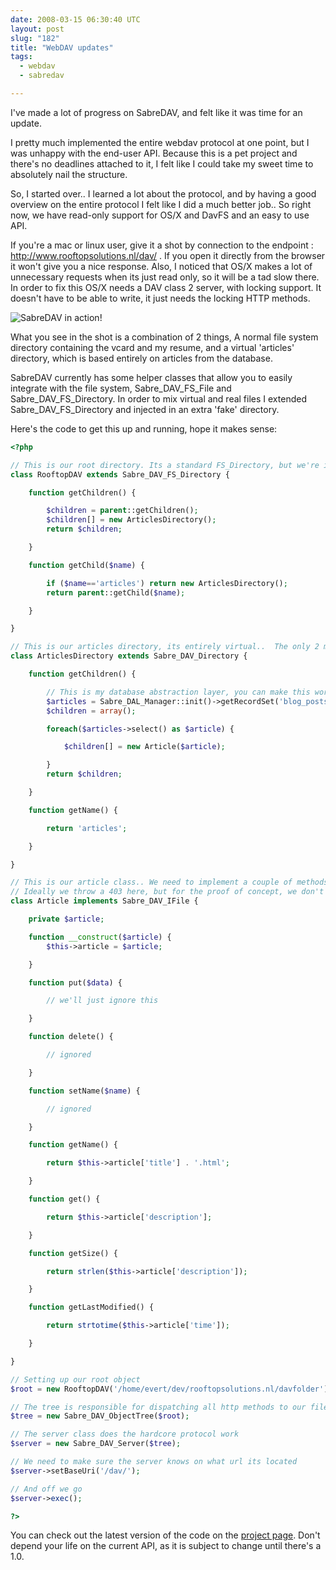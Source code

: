 ```yaml
---
date: 2008-03-15 06:30:40 UTC
layout: post
slug: "182"
title: "WebDAV updates"
tags:
  - webdav
  - sabredav

---
```


I've made a lot of progress on SabreDAV, and felt like it was time for an update.

I pretty much implemented the entire webdav protocol at one point, but I was
unhappy with the end-user API. Because this is a pet project and there's no
deadlines attached to it, I felt like I could take my sweet time to absolutely
nail the structure.

So, I started over.. I learned a lot about the protocol, and by having a good
overview on the entire protocol I felt like I did a much better job.. So right
now, we have read-only support for OS/X and DavFS and an easy to use API.

If you're a mac or linux user, give it a shot by connection to the endpoint :
http://www.rooftopsolutions.nl/dav/ . If you open it directly from the browser
it won't give you a nice response. Also, I noticed that OS/X makes a lot of
unnecessary requests when its just read only, so it will be a tad slow there.
In order to fix this OS/X needs a DAV class 2 server, with locking support. It
doesn't have to be able to write, it just needs the locking HTTP methods.

<img src="http://evertpot.com/resources/images/posts/davshot.png" alt="SabreDAV in action!" />

What you see in the shot is a combination of 2 things, A normal file system
directory containing the vcard and my resume, and a virtual 'articles'
directory, which is based entirely on articles from the database.

SabreDAV currently has some helper classes that allow you to easily integrate
with the file system, Sabre_DAV_FS_File and Sabre_DAV_FS_Directory. In order
to mix virtual and real files I extended Sabre_DAV_FS_Directory and injected
in an extra 'fake' directory.

Here's the code to get this up and running, hope it makes sense:

```php
<?php

// This is our root directory. Its a standard FS_Directory, but we're injecting the virtual 'articles' directory.
class RooftopDAV extends Sabre_DAV_FS_Directory {

    function getChildren() {

        $children = parent::getChildren();
        $children[] = new ArticlesDirectory();
        return $children;

    }

    function getChild($name) {

        if ($name=='articles') return new ArticlesDirectory();
        return parent::getChild($name);

    }

}

// This is our articles directory, its entirely virtual..  The only 2 methods we need to implement are getName and getChildren
class ArticlesDirectory extends Sabre_DAV_Directory {

    function getChildren() {

        // This is my database abstraction layer, you can make this work for any database (-library/-layer)
        $articles = Sabre_DAL_Manager::init()->getRecordSet('blog_posts');
        $children = array();

        foreach($articles->select() as $article) {

            $children[] = new Article($article);

        }
        return $children;

    }

    function getName() {

        return 'articles';

    }

}

// This is our article class.. We need to implement a couple of methods and we're ignoring all methods that change the file.
// Ideally we throw a 403 here, but for the proof of concept, we don't care
class Article implements Sabre_DAV_IFile {

    private $article;

    function __construct($article) {
        $this->article = $article;

    }

    function put($data) {

        // we'll just ignore this

    }

    function delete() {

        // ignored

    }

    function setName($name) {

        // ignored

    }

    function getName() {

        return $this->article['title'] . '.html';

    }

    function get() {

        return $this->article['description'];

    }

    function getSize() {

        return strlen($this->article['description']);

    }

    function getLastModified() {

        return strtotime($this->article['time']);

    }

}

// Setting up our root object
$root = new RooftopDAV('/home/evert/dev/rooftopsolutions.nl/davfolder');

// The tree is responsible for dispatching all http methods to our file and directory objects
$tree = new Sabre_DAV_ObjectTree($root);

// The server class does the hardcore protocol work
$server = new Sabre_DAV_Server($tree);

// We need to make sure the server knows on what url its located
$server->setBaseUri('/dav/');

// And off we go
$server->exec();

?>
```

You can check out the latest version of the code on the [project page][1].
Don't depend your life on the current API, as it is subject to change until
there's a 1.0.

[1]: http://sabre.io/
